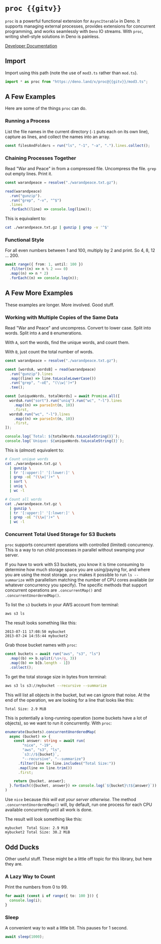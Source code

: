# `proc {{gitv}}`

`proc` is a powerful functional extension for `AsyncIterable` in Deno. It
supports managing external processes, provides extensions for concurrent
programming, and works seamlessly with `Deno` IO streams. With `proc`, writing
shell-style solutions in Deno is painless.

<a href="https://deno.land/x/proc@{{gitv}}/mod3.ts" target="_blank">Developer
Documentation</a>

## Import

Import using this path (note the use of `mod3.ts` rather than `mod.ts`).

```typescript
import * as proc from "https://deno.land/x/proc@{{gitv}}/mod3.ts";
```

## A Few Examples

Here are some of the things `proc` can do.

### Running a Process

List the file names in the current directory (`-1` puts each on its own line),
capture as lines, and collect the names into an array.

```typescript
const filesAndFolders = run("ls", "-1", "-a", ".").lines.collect();
```

### Chaining Processes Together

Read "War and Peace" in from a compressed file. Uncompress the file. `grep` out
empty lines. Print it.

```typescript
const warandpeace = resolve("./warandpeace.txt.gz");

read(warandpeace)
  .run("gunzip").
  .run("grep", "-v", "^$")
  .lines
  .forEach((line) => console.log(line));
```

This is equivalent to:

```sh
cat ./warandpeace.txt.gz | gunzip | grep -v '^$'
```

### Functional Style

For all even numbers between 1 and 100, multiply by 2 and print. So 4, 8, 12
... 200.

```typescript
await range({ from: 1, until: 100 })
  .filter((n) => n % 2 === 0)
  .map((n) => n * 2)
  .forEach((n) => console.log(n));
```

## A Few More Examples

These examples are longer. More involved. Good stuff.

### Working with Multiple Copies of the Same Data

Read "War and Peace" and uncompress. Convert to lower case. Split into words.
Split into `A` and `B` enumerations.

With `A`, sort the words, find the unique words, and count them.

With `B`, just count the total number of words.

```typescript
const warandpeace = resolve("./warandpeace.txt.gz");

const [wordsA, wordsB] = read(warandpeace)
  .run("gunzip").lines
  .map((line) => line.toLocaleLowerCase())
  .run("grep", "-oE", "(\\w|')+")
  .tee();

const [uniqueWords, totalWords] = await Promise.all([
  wordsA.run("sort").run("uniq").run("wc", "-l").lines
    .map((n) => parseInt(n, 10))
    .first,
  wordsB.run("wc", "-l").lines
    .map((n) => parseInt(n, 10))
    .first,
]);

console.log(`Total: ${totalWords.toLocaleString()}`);
console.log(`Unique: ${uniqueWords.toLocaleString()}`);
```

This is (_almost_) equivalent to:

```sh
# Count unique words
cat ./warandpeace.txt.gz \
  | gunzip \
  | tr '[:upper:]' '[:lower:]' \
  | grep -oE "(\\w|')+" \
  | sort \
  | uniq \
  | wc -l 

# Count all words
cat ./warandpeace.txt.gz \
  | gunzip \
  | tr '[:upper:]' '[:lower:]' \
  | grep -oE "(\\w|')+" \
  | wc -l
```

### Concurrent Total Used Storage for S3 Buckets

`proc` supports concurrent operations with controlled (limited) concurrency.
This is a way to run child processes in parallel without swamping your server.

If you have to work with S3 buckets, you know it is time consuming to determine
how much storage space you are using/paying for, and where you are using the
most storage. `proc` makes it possible to run `ls --summarize` with parallelism
matching the number of CPU cores available (or whatever concurrency you
specify). The specific methods that support concurrent operations are
`.concurrentMap()` and `.concurrentUnorderedMap()`.

To list the `s3` buckets in your AWS account from terminal:

```sh
aws s3 ls
```

The result looks something like this:

```
2013-07-11 17:08:50 mybucket
2013-07-24 14:55:44 mybucket2
```

Grab those bucket names with `proc`:

```typescript
const buckets = await run("aws", "s3", "ls")
  .map((b) => b.split(/\s+/g, 3))
  .map((b) => b[b.length - 1])
  .collect();
```

To get the total storage size in bytes from terminal:

```sh
aws s3 ls s3://mybucket --recursive --summarize
```

This will list all objects in the bucket, but we can ignore that noise. At the
end of the operation, we are looking for a line that looks like this:

```
Total Size: 2.9 MiB
```

This is potentially a long-running operation (some buckets have a lot of
objects), so we want to run it concurrently. With `proc`:

```typescript
enumerate(buckets).concurrentUnorderedMap(
  async (bucket) => {
    const answer: string = await run(
        "nice", "-19",
        "aws", "s3", "ls", 
        `s3://${bucket}`, 
        "--recursive", "--summarize")
      .filter(line => line.includes("Total Size:"))
      .map(line => line.trim())
      .first;

    return {bucket, answer};
  }.forEach(({bucket, answer}) => console.log(`${bucket}\t${answer}`))
)
```

Use `nice` because _this will eat your server otherwise._ The method
`.concurrentUnorderedMap()` will, by default, run one process for each CPU
available concurrently until all work is done.

The result will look something like this:

```
mybucket  Total Size: 2.9 MiB
mybucket2 Total Size: 30.2 MiB
```

## Odd Ducks

Other useful stuff. These might be a little off topic for this library, but here
they are.

### A Lazy Way to Count

Print the numbers from 0 to 99.

```typescript
for await (const i of range({ to: 100 })) {
  console.log(i);
}
```

### Sleep

A convenient way to wait a little bit. This pauses for 1 second.

```typescript
await sleep(1000);
```
